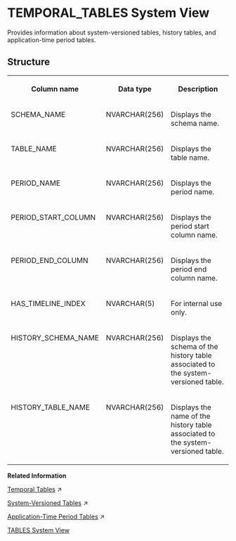<!-- loioc978342a4ac8441fb2ce8e30dcdbf506 -->

# TEMPORAL\_TABLES System View

Provides information about system-versioned tables, history tables, and application-time period tables.



<a name="loioc978342a4ac8441fb2ce8e30dcdbf506___t_a_b_l_e_s_1struct_TABLES"/>

## Structure


<table>
<tr>
<th valign="top">

Column name



</th>
<th valign="top">

Data type



</th>
<th valign="top">

Description



</th>
</tr>
<tr>
<td valign="top">

SCHEMA\_NAME



</td>
<td valign="top">

NVARCHAR\(256\)



</td>
<td valign="top">

Displays the schema name.



</td>
</tr>
<tr>
<td valign="top">

TABLE\_NAME



</td>
<td valign="top">

NVARCHAR\(256\)



</td>
<td valign="top">

Displays the table name.



</td>
</tr>
<tr>
<td valign="top">

PERIOD\_NAME



</td>
<td valign="top">

NVARCHAR\(256\)



</td>
<td valign="top">

Displays the period name.



</td>
</tr>
<tr>
<td valign="top">

PERIOD\_START\_COLUMN



</td>
<td valign="top">

NVARCHAR\(256\)



</td>
<td valign="top">

Displays the period start column name.



</td>
</tr>
<tr>
<td valign="top">

PERIOD\_END\_COLUMN



</td>
<td valign="top">

NVARCHAR\(256\)



</td>
<td valign="top">

Displays the period end column name.



</td>
</tr>
<tr>
<td valign="top">

HAS\_TIMELINE\_INDEX



</td>
<td valign="top">

NVARCHAR\(5\)



</td>
<td valign="top">

For internal use only.



</td>
</tr>
<tr>
<td valign="top">

HISTORY\_SCHEMA\_NAME



</td>
<td valign="top">

NVARCHAR\(256\)



</td>
<td valign="top">

Displays the schema of the history table associated to the system-versioned table.



</td>
</tr>
<tr>
<td valign="top">

HISTORY\_TABLE\_NAME



</td>
<td valign="top">

NVARCHAR\(256\)



</td>
<td valign="top">

Displays the name of the history table associated to the system-versioned table.



</td>
</tr>
</table>

**Related Information**  


[Temporal Tables](https://help.sap.com/viewer/f9c5015e72e04fffa14d7d4f7267d897/2023_2_QRC/en-US/cf3523ab01834f5e84a32164c1fd597a.html "Temporal tables is a general term for tables which provide functionality to manage historical data: that is, to maintain a set of current values which are valid for a predefined period and also maintain an auditable continuous history of changes.") :arrow_upper_right:

[System-Versioned Tables](https://help.sap.com/viewer/f9c5015e72e04fffa14d7d4f7267d897/2023_2_QRC/en-US/91302b26f62c4433bbc58e0a951cdc1d.html "System-versioned tables are part of the SQL standard. They support the tracking of changes on column store tables by capturing the validity period of each record.") :arrow_upper_right:

[Application-Time Period Tables](https://help.sap.com/viewer/f9c5015e72e04fffa14d7d4f7267d897/2023_2_QRC/en-US/2e37d6a82f7b48ccbfcc5a1a6ce490f5.html "Application-Time Period Tables allow you to manage and manipulate historical business data based on application-specific time periods which are independent of system time-stamps.") :arrow_upper_right:

[TABLES System View](tables-system-view-2101973.md "Provides information about tables in the database.")

